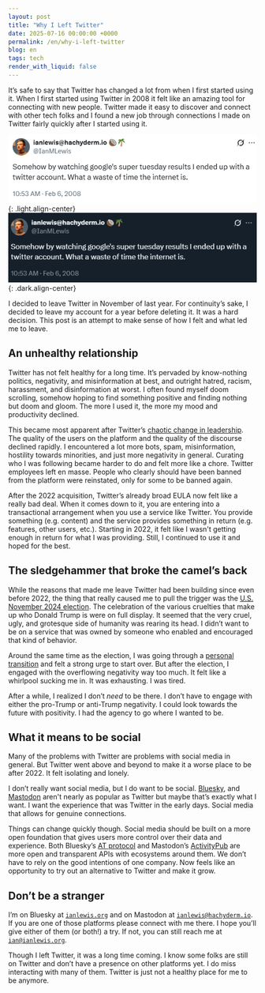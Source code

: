 ```yaml
---
layout: post
title: "Why I Left Twitter"
date: 2025-07-16 00:00:00 +0000
permalink: /en/why-i-left-twitter
blog: en
tags: tech
render_with_liquid: false
---
```


It’s safe to say that Twitter has changed a lot from when I first started using
it. When I first started using Twitter in 2008 it felt like an amazing tool for
connecting with new people. Twitter made it easy to discover and connect with
other tech folks and I found a new job through connections I made on Twitter
fairly quickly after I started using it.

<!-- textlint-disable spelling -->

![A screenshot of my first tweet on February 6, 2008: "Somehow by watching google's super tuesday results I ended up with a twitter account. What a waste of time the internet is"](/assets/images/2025-07-16-why-i-left-twitter/first_tweet_light.png "February 6, 2008: Somehow by watching google's super tuesday results I ended up with a twitter account. What a waste of time the internet is."){: .light.align-center}
![A screenshot of my first tweet on February 6, 2008: "Somehow by watching google's super tuesday results I ended up with a twitter account. What a waste of time the internet is"](/assets/images/2025-07-16-why-i-left-twitter/first_tweet_dark.png "February 6, 2008: Somehow by watching google's super tuesday results I ended up with a twitter account. What a waste of time the internet is."){: .dark.align-center}

<!-- textlint-enable spelling -->

I decided to leave Twitter in November of last year. For continuity’s sake, I
decided to leave my account for a year before deleting it. It was a hard
decision. This post is an attempt to make sense of how I felt and what led me
to leave.

## An unhealthy relationship

Twitter has not felt healthy for a long time. It’s pervaded by know-nothing
politics, negativity, and misinformation at best, and outright hatred, racism,
harassment, and disinformation at worst. I often found myself doom scrolling,
somehow hoping to find something positive and finding nothing but doom and
gloom. The more I used it, the more my mood and productivity declined.

This became most apparent after Twitter’s [chaotic change in
leadership](https://en.wikipedia.org/wiki/Acquisition_of_Twitter_by_Elon_Musk).
The quality of the users on the platform and the quality of the discourse
declined rapidly. I encountered a lot more bots, spam, misinformation,
hostility towards minorities, and just more negativity in general. Curating who
I was following became harder to do and felt more like a chore. Twitter
employees left en masse. People who clearly should have been banned from the
platform were reinstated, only for some to be banned again.

After the 2022 acquisition, Twitter’s already broad EULA now felt like a really
bad deal. When it comes down to it, you are entering into a transactional
arrangement when you use a service like Twitter. You provide something (e.g.
content) and the service provides something in return (e.g. features, other
users, etc.). Starting in 2022, it felt like I wasn't getting enough in return
for what I was providing. Still, I continued to use it and hoped for the best.

## The sledgehammer that broke the camel’s back

While the reasons that made me leave Twitter had been building since even
before 2022, the thing that really caused me to pull the trigger was the [U.S.
November 2024
election](https://en.wikipedia.org/wiki/2024_United_States_presidential_election).
The celebration of the various cruelties that make up who Donald Trump is were
on full display. It seemed that the very cruel, ugly, and grotesque side of
humanity was rearing its head. I didn’t want to be on a service that was owned
by someone who enabled and encouraged that kind of behavior.

Around the same time as the election, I was going through a [personal
transition](https://www.ianlewis.org/en/leaving-google) and felt a strong urge
to start over. But after the election, I engaged with the overflowing
negativity way too much. It felt like a whirlpool sucking me in. It was
exhausting. I was tired.

After a while, I realized I don’t _need_ to be there. I don’t have to engage
with either the pro-Trump or anti-Trump negativity. I could look towards the
future with positivity. I had the agency to go where I wanted to be.

## What it means to be social

Many of the problems with Twitter are problems with social media in general.
But Twitter went above and beyond to make it a worse place to be after 2022. It
felt isolating and lonely.

I don’t really want social media, but I do want to be social.
[Bluesky](https://bsky.app/), and [Mastodon](https://joinmastodon.org/) aren't
nearly as popular as Twitter but maybe that’s exactly what I want. I want the
experience that was Twitter in the early days. Social media that allows for
genuine connections.

Things can change quickly though. Social media should be built on a more open
foundation that gives users more control over their data and experience. Both
Bluesky’s [AT protocol](https://atproto.com/) and Mastodon’s
[ActivityPub](https://activitypub.rocks/) are more open and transparent APIs with
ecosystems around them. We don’t have to rely on the good intentions of one
company. Now feels like an opportunity to try out an alternative to Twitter and
make it grow.

## Don’t be a stranger

I’m on Bluesky at [`ianlewis.org`](https://bsky.app/profile/ianlewis.org) and on
Mastodon at [`ianlewis@hachyderm.io`](https://hachyderm.io/@ianlewis). If you
are one of those platforms please connect with me there. I hope you’ll give
either of them (or both!) a try. If not, you can still reach me at
[`ian@ianlewis.org`](mailto:ian@ianlewis.org).

Though I left Twitter, it was a long time coming. I know some folks are still on
Twitter and don’t have a presence on other platforms yet. I do miss interacting
with many of them. Twitter is just not a healthy place for me to be anymore.
